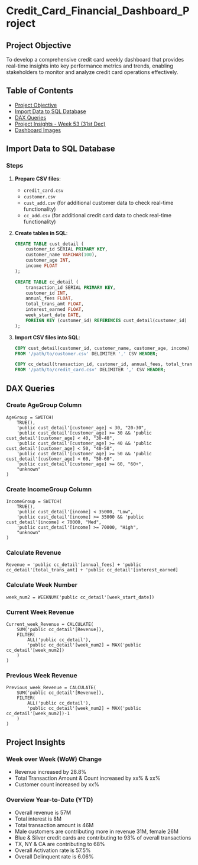 # Credit_Card_Financial_Dashboard_Project


## Project Objective
To develop a comprehensive credit card weekly dashboard that provides real-time insights into key performance metrics and trends, enabling stakeholders to monitor and analyze credit card operations effectively.

## Table of Contents
- [Project Objective](#project-objective)
- [Import Data to SQL Database](#import-data-to-sql-database)
- [DAX Queries](#dax-queries)
- [Project Insights - Week 53 (31st Dec)](#project-insights)
- [Dashboard Images](#dashboard-images)

## Import Data to SQL Database

### Steps
1. **Prepare CSV files**:
   - `credit_card.csv`
   - `customer.csv`
   - `cust_add.csv` (for additional customer data to check real-time functionality)
   - `cc_add.csv` (for additional credit card data to check real-time functionality)

2. **Create tables in SQL**:
   ```sql
   CREATE TABLE cust_detail (
       customer_id SERIAL PRIMARY KEY,
       customer_name VARCHAR(100),
       customer_age INT,
       income FLOAT
   );

   CREATE TABLE cc_detail (
       transaction_id SERIAL PRIMARY KEY,
       customer_id INT,
       annual_fees FLOAT,
       total_trans_amt FLOAT,
       interest_earned FLOAT,
       week_start_date DATE,
       FOREIGN KEY (customer_id) REFERENCES cust_detail(customer_id)
   );
   ```

3. **Import CSV files into SQL**:
   ```sql
   COPY cust_detail(customer_id, customer_name, customer_age, income)
   FROM '/path/to/customer.csv' DELIMITER ',' CSV HEADER;

   COPY cc_detail(transaction_id, customer_id, annual_fees, total_trans_amt, interest_earned, week_start_date)
   FROM '/path/to/credit_card.csv' DELIMITER ',' CSV HEADER;
   ```

## DAX Queries

### Create AgeGroup Column
```dax
AgeGroup = SWITCH(
    TRUE(),
    'public cust_detail'[customer_age] < 30, "20-30",
    'public cust_detail'[customer_age] >= 30 && 'public cust_detail'[customer_age] < 40, "30-40",
    'public cust_detail'[customer_age] >= 40 && 'public cust_detail'[customer_age] < 50, "40-50",
    'public cust_detail'[customer_age] >= 50 && 'public cust_detail'[customer_age] < 60, "50-60",
    'public cust_detail'[customer_age] >= 60, "60+",
    "unknown"
)
```

### Create IncomeGroup Column
```dax
IncomeGroup = SWITCH(
    TRUE(), 
    'public cust_detail'[income] < 35000, "Low",
    'public cust_detail'[income] >= 35000 && 'public cust_detail'[income] < 70000, "Med",
    'public cust_detail'[income] >= 70000, "High",
    "unknown"
)
```

### Calculate Revenue
```dax
Revenue = 'public cc_detail'[annual_fees] + 'public cc_detail'[total_trans_amt] + 'public cc_detail'[interest_earned]
```

### Calculate Week Number
```dax
week_num2 = WEEKNUM('public cc_detail'[week_start_date])
```

### Current Week Revenue
```dax
Current_week_Revenue = CALCULATE(
    SUM('public cc_detail'[Revenue]),
    FILTER(
        ALL('public cc_detail'),
        'public cc_detail'[week_num2] = MAX('public cc_detail'[week_num2])
    )
)
```

### Previous Week Revenue
```dax
Previous_week_Revenue = CALCULATE(
    SUM('public cc_detail'[Revenue]),
    FILTER(
        ALL('public cc_detail'),
        'public cc_detail'[week_num2] = MAX('public cc_detail'[week_num2])-1
    )
)
```

## Project Insights
### Week over Week (WoW) Change
- Revenue increased by 28.8%
- Total Transaction Amount & Count increased by xx% & xx%
- Customer count increased by xx%

### Overview Year-to-Date (YTD)
- Overall revenue is 57M
- Total interest is 8M
- Total transaction amount is 46M
- Male customers are contributing more in revenue 31M, female 26M
- Blue & Silver credit cards are contributing to 93% of overall transactions
- TX, NY & CA are contributing to 68%
- Overall Activation rate is 57.5%
- Overall Delinquent rate is 6.06%

